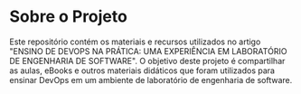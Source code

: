 # Sobre o Projeto

Este repositório contém os materiais e recursos utilizados no artigo "ENSINO DE DEVOPS NA PRÁTICA: UMA EXPERIÊNCIA EM LABORATÓRIO DE ENGENHARIA DE SOFTWARE". O objetivo deste projeto é compartilhar as aulas, eBooks e outros materiais didáticos que foram utilizados para ensinar DevOps em um ambiente de laboratório de engenharia de software.
